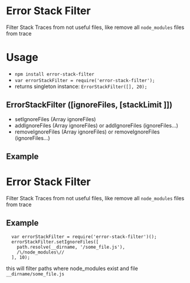 Error Stack Filter
==================

Filter Stack Traces from not useful files, like remove all `node_modules` files from trace


Usage
=====

* `npm install error-stack-filter`
* `var errorStackFilter = require('error-stack-filter');`
* returns singleton instance: `ErrorStackFilter([], 20);`


ErrorStackFilter ([ignoreFiles, [stackLimit ]])
--

+ setIgnoreFiles (Array ignoreFiles)
+ addIgnoreFiles (Array ignoreFiles) or addIgnoreFiles (ignoreFiles...)
+ removeIgnoreFiles (Array ignoreFiles) or removeIgnoreFiles (ignoreFiles...)

Example
-
Error Stack Filter
==================

Filter Stack Traces from not useful files, like remove all `node_modules` files from trace

Example
-
```
  var errorStackFilter = require('error-stack-filter')();
  errorStackFilter.setIgnoreFiles([
    path.resolve(__dirname, '/some_file.js'),
    /\/node_modules\//
  ], 10);
````
this will filter paths where node_modules exist and file `__dirname/some_file.js`

